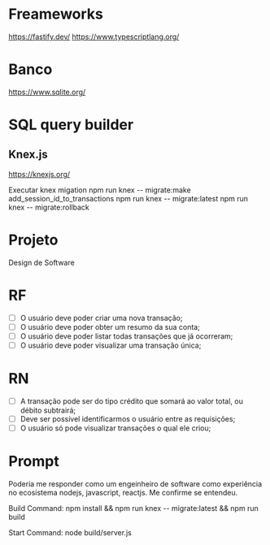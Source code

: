 # Freameworks

https://fastify.dev/
https://www.typescriptlang.org/

# Banco

https://www.sqlite.org/

# SQL query builder

## Knex.js

https://knexjs.org/

Executar knex migation
npm run knex -- migrate:make add_session_id_to_transactions
npm run knex -- migrate:latest
npm run knex -- migrate:rollback

# Projeto

Design de Software

# RF

- [ ] O usuário deve poder criar uma nova transação;
- [ ] O usuário deve poder obter um resumo da sua conta;
- [ ] O usuário deve poder listar todas transações que já ocorreram;
- [ ] O usuário deve poder visualizar uma transação única;

# RN

- [ ] A transação pode ser do tipo crédito que somará ao valor total, ou débito subtrairá;
- [ ] Deve ser possível identificarmos o usuário entre as requisições;
- [ ] O usuário só pode visualizar transações o qual ele criou;

# Prompt

Poderia me responder como um engeinheiro de software como experiência no ecosistema nodejs, javascript, reactjs.
Me confirme se entendeu.

Build Command: npm install && npm run knex -- migrate:latest && npm run build

Start Command: node build/server.js
